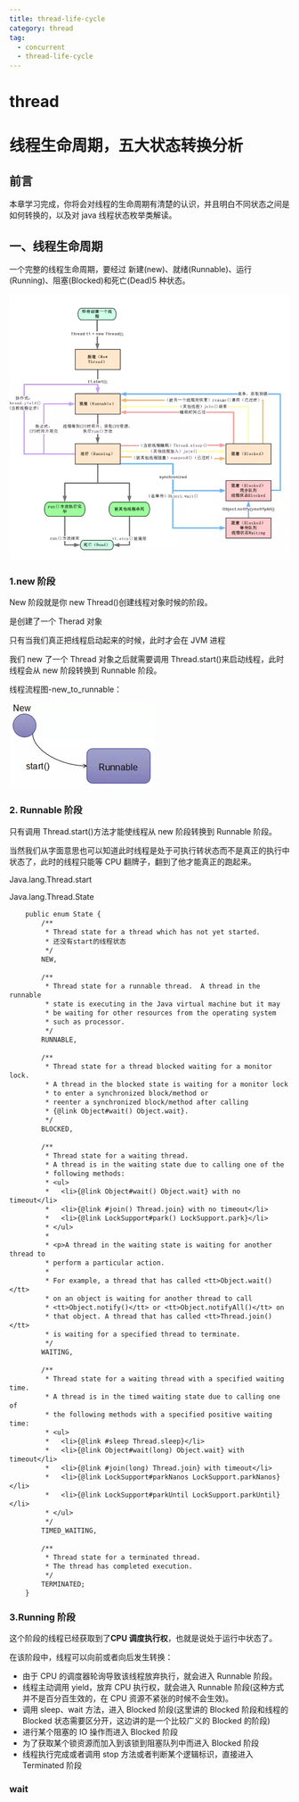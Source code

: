 ```yaml
---
title: thread-life-cycle
category: thread
tag:
  - concurrent
  - thread-life-cycle
---
```


# thread

# 线程生命周期，五大状态转换分析

## 前言

本章学习完成，你将会对线程的生命周期有清楚的认识，并且明白不同状态之间是如何转换的，以及对 java 线程状态枚举类解读。

## 一、线程生命周期

一个完整的线程生命周期，要经过 新建(new)、就绪(Runnable)、运行(Running)、阻塞(Blocked)和死亡(Dead)5 种状态。

![](./image/1-1.png)

### 1.new 阶段

New 阶段就是你 new Thread()创建线程对象时候的阶段。

是创建了一个 Therad 对象

只有当我们真正把线程启动起来的时候，此时才会在 JVM 进程

我们 new 了一个 Thread 对象之后就需要调用 Thread.start()来启动线程，此时线程会从 new 阶段转换到 Runnable 阶段。

线程流程图-new_to_runnable：

![](./image/1-2.png)

### 2. Runnable 阶段

只有调用 Thread.start()方法才能使线程从 new 阶段转换到 Runnable 阶段。

当然我们从字面意思也可以知道此时线程是处于可执行转状态而不是真正的执行中状态了，此时的线程只能等 CPU 翻牌子，翻到了他才能真正的跑起来。

Java.lang.Thread.start

Java.lang.Thread.State

```
    public enum State {
        /**
         * Thread state for a thread which has not yet started.
         * 还没有start的线程状态
         */
        NEW,

        /**
         * Thread state for a runnable thread.  A thread in the runnable
         * state is executing in the Java virtual machine but it may
         * be waiting for other resources from the operating system
         * such as processor.
         */
        RUNNABLE,

        /**
         * Thread state for a thread blocked waiting for a monitor lock.
         * A thread in the blocked state is waiting for a monitor lock
         * to enter a synchronized block/method or
         * reenter a synchronized block/method after calling
         * {@link Object#wait() Object.wait}.
         */
        BLOCKED,

        /**
         * Thread state for a waiting thread.
         * A thread is in the waiting state due to calling one of the
         * following methods:
         * <ul>
         *   <li>{@link Object#wait() Object.wait} with no timeout</li>
         *   <li>{@link #join() Thread.join} with no timeout</li>
         *   <li>{@link LockSupport#park() LockSupport.park}</li>
         * </ul>
         *
         * <p>A thread in the waiting state is waiting for another thread to
         * perform a particular action.
         *
         * For example, a thread that has called <tt>Object.wait()</tt>
         * on an object is waiting for another thread to call
         * <tt>Object.notify()</tt> or <tt>Object.notifyAll()</tt> on
         * that object. A thread that has called <tt>Thread.join()</tt>
         * is waiting for a specified thread to terminate.
         */
        WAITING,

        /**
         * Thread state for a waiting thread with a specified waiting time.
         * A thread is in the timed waiting state due to calling one of
         * the following methods with a specified positive waiting time:
         * <ul>
         *   <li>{@link #sleep Thread.sleep}</li>
         *   <li>{@link Object#wait(long) Object.wait} with timeout</li>
         *   <li>{@link #join(long) Thread.join} with timeout</li>
         *   <li>{@link LockSupport#parkNanos LockSupport.parkNanos}</li>
         *   <li>{@link LockSupport#parkUntil LockSupport.parkUntil}</li>
         * </ul>
         */
        TIMED_WAITING,

        /**
         * Thread state for a terminated thread.
         * The thread has completed execution.
         */
        TERMINATED;
    }
```

### 3.Running 阶段

这个阶段的线程已经获取到了**CPU 调度执行权**，也就是说处于运行中状态了。

在该阶段中，线程可以向前或者向后发生转换：

- 由于 CPU 的调度器轮询导致该线程放弃执行，就会进入 Runnable 阶段。
- 线程主动调用 yield，放弃 CPU 执行权，就会进入 Runnable 阶段(这种方式并不是百分百生效的，在 CPU 资源不紧张的时候不会生效)。
- 调用 sleep、wait 方法，进入 Blocked 阶段(这里讲的 Blocked 阶段和线程的 Blocked 状态需要区分开，这边讲的是一个比较广义的 Blocked 的阶段)
- 进行某个阻塞的 IO 操作而进入 Blocked 阶段
- 为了获取某个锁资源而加入到该锁到阻塞队列中而进入 Blocked 阶段
- 线程执行完成或者调用 stop 方法或者判断某个逻辑标识，直接进入 Terminated 阶段

### wait
